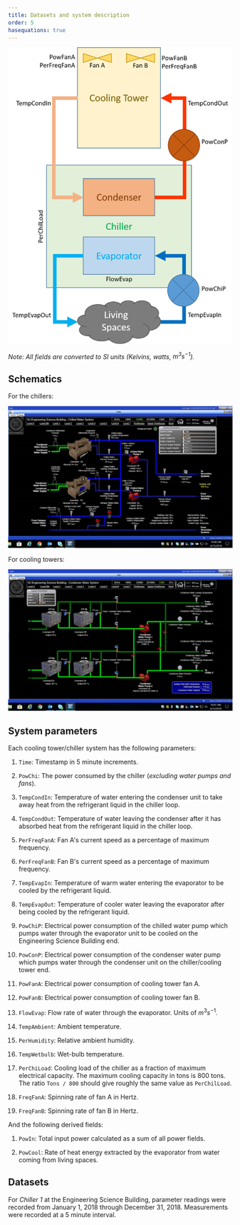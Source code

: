 ```yaml
---
title: Datasets and system description
order: 5
hasequations: true
---
```


![System description](img/5-system-description.png)

*Note: All fields are converted to SI units (Kelvins, watts, $m^3 s^{-1}$).*

## Schematics

For the chillers:

![Chillers](img/4-ChilledWaterSystem-chillers.jpg)

For cooling towers:

![Towers](img/4-ChilledWaterSystem-towers.jpg)

## System parameters

Each cooling tower/chiller system has the following parameters:

1. `Time`: Timestamp in 5 minute increments.

2. `PowChi`: The power consumed by the chiller (*excluding water pumps and fans*).

3. `TempCondIn`: Temperature of water entering the condenser unit to take away heat from the refrigerant liquid in the chiller loop.

4. `TempCondOut`: Temperature of water leaving the condenser after it has absorbed heat from the refrigerant liquid in the chiller loop.

5. `PerFreqFanA`: Fan A's current speed as a percentage of maximum frequency.

6. `PerFreqFanB`: Fan B's current speed as a percentage of maximum frequency.

7. `TempEvapIn`: Temperature of warm water entering the evaporator to be cooled by the refrigerant liquid.

8. `TempEvapOut`: Temperature of cooler water leaving the evaporator after being cooled by the refrigerant liquid.

9. `PowChiP`: Electrical power consumption of the chilled water pump which pumps water through the evaporator unit to be cooled on the Engineering Science Building end.

10. `PowConP`: Electrical power consumption of the condenser water pump which pumps water through the condenser unit on the chiller/cooling tower end.

11. `PowFanA`: Electrical power consumption of cooling tower fan A.

12. `PowFanB`: Electrical power consumption of cooling tower fan B.

13. `FlowEvap`: Flow rate of water through the evaporator. Units of $m^3 s^{-1}$.

14. `TempAmbient`: Ambient temperature.

15. `PerHumidity`: Relative ambient humidity.

16. `TempWetbulb`: Wet-bulb temperature.

17. `PerChiLoad`: Cooling load of the chiller as a fraction of maximum electrical capacity. The maximum cooling capacity in tons is 800 tons. The ratio `Tons / 800` should give roughly the same value as `PerChilLoad`.

18. `FreqFanA`: Spinning rate of fan A in Hertz.

19. `FreqFanB`: Spinning rate of fan B in Hertz.

And the following derived fields:

1. `PowIn`: Total input power calculated as a sum of all power fields.

2. `PowCool`: Rate of heat energy extracted by the evaporator from water coming from living spaces.


## Datasets

For *Chiller 1* at the Engineering Science Building, parameter readings were recorded from January 1, 2018 through December 31, 2018. Measurements were recorded at a 5 minute interval.

